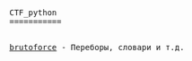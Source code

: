<html><head></head><body>
<pre style="word-wrap: break-word; white-space: pre-wrap;">
CTF_python
===========


<u>brutoforce</u> - Переборы, словари и т.д.<br>

</pre>
</body></html>